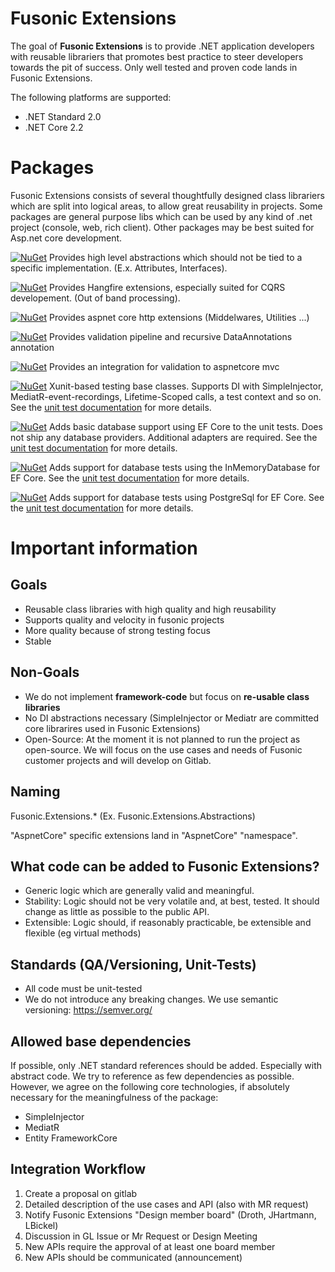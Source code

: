 # Fusonic Extensions

The goal of **Fusonic Extensions** is to provide .NET application developers with reusable librariers that promotes best practice to steer developers towards the pit of success.
Only well tested and proven code lands in Fusonic Extensions.

The following platforms are supported:

* .NET Standard 2.0
* .NET Core 2.2

Packages
===============

Fusonic Extensions consists of several thoughtfully designed class librariers which are split into logical areas, to allow great reusability in projects.
Some packages are general purpose libs which can be used by any kind of .net project (console, web, rich client). Other packages may be best suited for Asp.net core development.

[![NuGet](https://img.shields.io/nuget/v/Fusonic.Extensions.Abstractions.svg?label=Fusonic.Extensions.Abstractions&style=plastic)](https://www.nuget.org/packages/Fusonic.Extensions.Abstractions/)
Provides high level abstractions which should not be tied to a specific implementation. (E.x. Attributes, Interfaces).

[![NuGet](https://img.shields.io/nuget/v/Fusonic.Extensions.Hangfire.svg?label=Fusonic.Extensions.Hangfire&style=plastic)](https://www.nuget.org/packages/Fusonic.Extensions.Hangfire/)
Provides Hangfire extensions, especially suited for CQRS developement. (Out of band processing).

[![NuGet](https://img.shields.io/nuget/v/Fusonic.Extensions.AspnetCore.Http.svg?label=Fusonic.Extensions.AspnetCore.Http&style=plastic)](https://www.nuget.org/packages/Fusonic.Extensions.AspnetCore.Http/)
Provides aspnet core http extensions (Middelwares, Utilities ...)

[![NuGet](https://img.shields.io/nuget/v/Fusonic.Extensions.Validation.svg?label=Fusonic.Extensions.Validation&style=plastic)](https://www.nuget.org/packages/Fusonic.Extensions.Validation/)
Provides validation pipeline and recursive DataAnnotations annotation

[![NuGet](https://img.shields.io/nuget/v/Fusonic.Extensions.Validation.Mvc.svg?label=Fusonic.Extensions.Validation.Mvc&style=plastic)](https://www.nuget.org/packages/Fusonic.Extensions.Validation.Mvc/)
Provides an integration for validation to aspnetcore mvc

[![NuGet](https://img.shields.io/nuget/v/Fusonic.Extensions.UnitTests.svg?label=Fusonic.Extensions.UnitTests&style=plastic)](https://www.nuget.org/packages/Fusonic.Extensions.UnitTests/)
Xunit-based testing base classes. Supports DI with SimpleInjector, MediatR-event-recordings, Lifetime-Scoped calls, a test context and so on. See the [unit test documentation](src/UnitTests/docs/README.md) for more details.

[![NuGet](https://img.shields.io/nuget/v/Fusonic.Extensions.UnitTests.Adapters.EntityFrameworkCore.svg?label=Fusonic.Extensions.UnitTests.Adapters.EntityFrameworkCore&style=plastic)](https://www.nuget.org/packages/Fusonic.Extensions.UnitTests.Adapters.EntityFrameworkCore/)
Adds basic database support using EF Core to the unit tests. Does not ship any database providers. Additional adapters are required. See the [unit test documentation](src/UnitTests/docs/README.md) for more details.

[![NuGet](https://img.shields.io/nuget/v/Fusonic.Extensions.UnitTests.Adapters.InMemoryDatabase.svg?label=Fusonic.Extensions.UnitTests.Adapters.InMemoryDatabase&style=plastic)](https://www.nuget.org/packages/Fusonic.Extensions.UnitTests.Adapters.InMemoryDatabase/)
Adds support for database tests using the InMemoryDatabase for EF Core. See the [unit test documentation](src/UnitTests/docs/README.md) for more details.

[![NuGet](https://img.shields.io/nuget/v/Fusonic.Extensions.UnitTests.Adapters.PostgreSql.svg?label=Fusonic.Extensions.UnitTests.Adapters.PostgreSql&style=plastic)](https://www.nuget.org/packages/Fusonic.Extensions.UnitTests.Adapters.PostgreSql/)
Adds support for database tests using PostgreSql for EF Core. See the [unit test documentation](src/UnitTests/docs/README.md) for more details.

Important information
===============

Goals
--------------------

- Reusable class libraries with high quality and high reusability
- Supports quality and velocity in fusonic projects
- More quality because of strong testing focus
- Stable


Non-Goals
--------------------

- We do not implement **framework-code** but focus on **re-usable class libraries**
- No DI abstractions necessary (SimpleInjector or Mediatr are committed core librarires used in Fusonic Extensions)
- Open-Source: At the moment it is not planned to run the project as open-source. We will focus on the use cases and needs of Fusonic customer projects and will develop on Gitlab.



Naming
--------------------

Fusonic.Extensions.* (Ex. Fusonic.Extensions.Abstractions)

"AspnetCore" specific extensions land in "AspnetCore" "namespace".


What code can be added to Fusonic Extensions?
--------------------

- Generic logic  which are generally valid and meaningful.
- Stability: Logic should not be very volatile and, at best, tested. It should change as little as possible to the public API.
- Extensible: Logic should, if reasonably practicable, be extensible and flexible (eg virtual methods)


Standards (QA/Versioning, Unit-Tests)
--------------------

- All code  must be unit-tested
- We do not introduce any breaking changes. We use semantic versioning: https://semver.org/


Allowed base dependencies
--------------------
If possible, only .NET standard references should be added. Especially with abstract code. We try to reference as few dependencies as possible.
However, we agree on the following core technologies, if absolutely necessary for the meaningfulness of the package:

* SimpleInjector
* MediatR
* Entity FrameworkCore


Integration Workflow
--------------------
1. Create a proposal on gitlab
2. Detailed description of the use cases and API (also with MR request)
3. Notify Fusonic Extensions "Design member board" (Droth, JHartmann, LBickel)
4. Discussion in GL Issue or Mr Request or Design Meeting
5. New APIs require the approval of at least one board member
6. New APIs should be communicated (announcement)